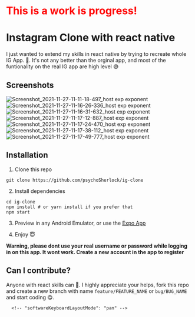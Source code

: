 <h1 style="color: red">This is a work is progress!</h1>

# Instagram Clone with react native

I just wanted to extend my skills in react native by trying to recreate whole IG App. 🤪.
It's not any better than the orginal app, and most of the funtionality on the real IG app are high level 😅

## Screenshots
![Screenshot_2021-11-27-11-11-18-497_host exp exponent](https://user-images.githubusercontent.com/81918189/143669975-15b15df6-ebef-4924-9300-432d756997c3.jpg)
![Screenshot_2021-11-27-11-16-26-336_host exp exponent](https://user-images.githubusercontent.com/81918189/143669980-7208ca27-48bd-4f5f-b484-b507b89d0b8a.jpg)
![Screenshot_2021-11-27-11-16-31-632_host exp exponent](https://user-images.githubusercontent.com/81918189/143669981-3985652c-04cb-4a7f-9388-dfeb1e7b7692.jpg)
![Screenshot_2021-11-27-11-17-12-887_host exp exponent](https://user-images.githubusercontent.com/81918189/143669983-3bf2d295-ec8e-403f-951a-d3d725b9fe5a.jpg)
![Screenshot_2021-11-27-11-17-24-470_host exp exponent](https://user-images.githubusercontent.com/81918189/143669986-519663dd-af3a-4720-8362-bba11e1e315a.jpg)
![Screenshot_2021-11-27-11-17-38-112_host exp exponent](https://user-images.githubusercontent.com/81918189/143669988-c301caea-f470-49f9-a465-e8f465545ce9.jpg)
![Screenshot_2021-11-27-11-17-49-777_host exp exponent](https://user-images.githubusercontent.com/81918189/143669990-82643ff5-14a4-4e7d-9c8d-113aa234a955.jpg)


## Installation

1. Clone this repo

```
git clone https://github.com/psychoSherlock/ig-clone
```

2. Install dependencies

```
cd ig-clone
npm install # or yarn install if you prefer that
npm start
```

3. Preview in any Android Emulator, or use the [Expo App](https://play.google.com/store/apps/details?id=host.exp.exponent&hl=en&gl=US)

4. Enjoy 😇

**Warning, please dont use your real username or password while logging in on this app. It wont work. Create a new account in the app to register**

## Can I contribute?

Anyone with react skills can 🤗. I highly appreciate your helps, fork this repo and create a new branch with name `feature/FEATURE_NAME` or `bug/BUG_NAME` and start coding 😋.

      <!-- "softwareKeyboardLayoutMode": "pan" -->
